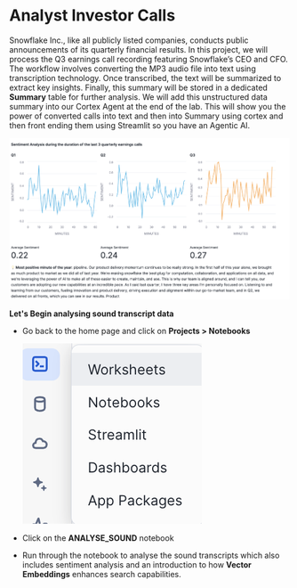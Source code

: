 # <h1black>Analyst </h1black><h1blue>Investor Calls</h1blue>

Snowflake Inc., like all publicly listed companies, conducts public announcements of its quarterly financial results. In this project, we will process the Q3 earnings call recording featuring Snowflake’s CEO and CFO. The workflow involves converting the MP3 audio file into text using transcription technology. Once transcribed, the text will be summarized to extract key insights. Finally, this summary will be stored in a dedicated **Summary** table for further analysis. We will add this unstructured data summary into our Cortex Agent at the end of the lab. This will show you the power of converted calls into text and then into Summary using cortex and then front ending them using Streamlit so you have an Agentic AI.

![sound_image](assets/sound/so01.png)


**Let's Begin analysing sound transcript data**
- Go back to the home page and click on **Projects > Notebooks**

    ![sound_image](assets/go_to_notebooks.png)

- Click on the **ANALYSE_SOUND** notebook
- Run through the notebook to analyse the sound transcripts which also includes sentiment analysis and an introduction to how **Vector Embeddings** enhances search capabilities.

